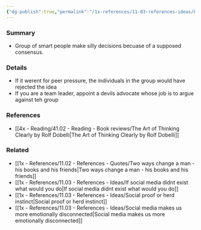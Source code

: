 ```yaml
---
{"dg-publish":true,"permalink":"/1x-references/11-03-references-ideas/beware-of-groupthink/","title":"Beware fo groupthink"}
---
```



### Summary
- Group of smart people make silly decisions becuase of a supposed consensus.

### Details
- If it werent for peer pressure, the individuals in the group would have rejected the idea
- If you are a team leader, appoint a devils advocate whose job is to argue against teh group

### References
- [[4x - Reading/41.02 - Reading - Book reviews/The Art of Thinking Clearly by Rolf Dobelli\|The Art of Thinking Clearly by Rolf Dobelli]]

### Related
- [[1x - References/11.02 - References - Quotes/Two ways change a man - his books and his friends\|Two ways change a man - his books and his friends]]
- [[1x - References/11.03 - References - Ideas/If social media didnt exist what would you do\|If social media didnt exist what would you do]]
- [[1x - References/11.03 - References - Ideas/Social proof or herd instinct\|Social proof or herd instinct]]
- [[1x - References/11.03 - References - Ideas/Social media makes us more emotionally disconnected\|Social media makes us more emotionally disconnected]]
